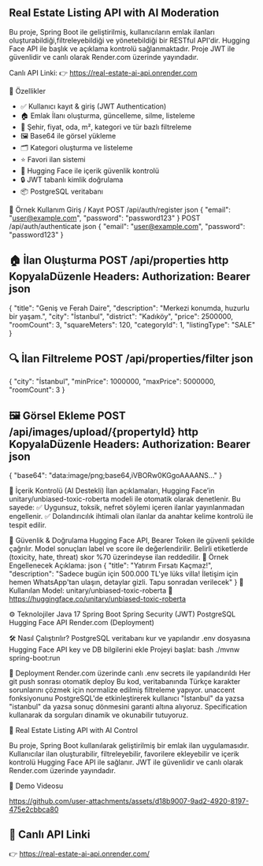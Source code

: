 ## Real Estate Listing API with AI Moderation

Bu proje, Spring Boot ile geliştirilmiş, kullanıcıların emlak ilanları oluşturabildiği,filtreleyebildiği ve yönetebildiği bir RESTful API'dir. 
Hugging Face API ile başlık ve açıklama kontrolü sağlanmaktadır. Proje JWT ile güvenlidir ve canlı olarak Render.com üzerinde yayındadır.

Canlı API Linki:
👉 https://real-estate-ai-api.onrender.com

🚀 Özellikler

- ✅ Kullanıcı kayıt & giriş (JWT Authentication)
- 🏠 Emlak İlanı oluşturma, güncelleme, silme, listeleme
- 📂 Şehir, fiyat, oda, m², kategori ve tür bazlı filtreleme
- 🖼️ Base64 ile görsel yükleme
- 🗂️ Kategori oluşturma ve listeleme
- ⭐ Favori ilan sistemi
- 🧠 Hugging Face ile içerik güvenlik kontrolü
- 🔒 JWT tabanlı kimlik doğrulama
- 📦 PostgreSQL veritabanı


📌 Örnek Kullanım
Giriş / Kayıt
POST /api/auth/register
json
{
  "email": "user@example.com",
  "password": "password123"
}
POST /api/auth/authenticate
json
{
  "email": "user@example.com",
  "password": "password123"
}

🏠 İlan Oluşturma
POST /api/properties
http
KopyalaDüzenle
Headers: Authorization: Bearer <JWT>
json
--
{
  "title": "Geniş ve Ferah Daire",
  "description": "Merkezi konumda, huzurlu bir yaşam.",
  "city": "İstanbul",
  "district": "Kadıköy",
  "price": 2500000,
  "roomCount": 3,
  "squareMeters": 120,
  "categoryId": 1,
  "listingType": "SALE"
}

🔍 İlan Filtreleme
POST /api/properties/filter
json
--
{
  "city": "İstanbul",
  "minPrice": 1000000,
  "maxPrice": 5000000,
  "roomCount": 3
}

🖼️ Görsel Ekleme
POST /api/images/upload/{propertyId}
http
KopyalaDüzenle
Headers: Authorization: Bearer <JWT>
json
--
{
  "base64": "data:image/png;base64,iVBORw0KGgoAAAANS..."
}

🧠 İçerik Kontrolü (AI Destekli)
İlan açıklamaları, Hugging Face’in unitary/unbiased-toxic-roberta modeli ile otomatik olarak denetlenir. Bu sayede:
✅ Uygunsuz, toksik, nefret söylemi içeren ilanlar yayınlanmadan engellenir.
✅ Dolandırıcılık ihtimali olan ilanlar da anahtar kelime kontrolü ile tespit edilir.

🔐 Güvenlik & Doğrulama
Hugging Face API, Bearer Token ile güvenli şekilde çağrılır.
Model sonuçları label ve score ile değerlendirilir.
Belirli etiketlerde (toxicity, hate, threat) skor %70 üzerindeyse ilan reddedilir.
🚫 Örnek Engellenecek Açıklama:
json
{
  "title": "Yatırım Fırsatı Kaçmaz!",
  "description": "Sadece bugün için 500.000 TL'ye lüks villa! İletişim için hemen WhatsApp'tan ulaşın, detaylar gizli. Tapu sonradan verilecek"
}
🧪 Kullanılan Model:
unitary/unbiased-toxic-roberta 🔗 https://huggingface.co/unitary/unbiased-toxic-roberta

⚙️ Teknolojiler
Java 17
Spring Boot
Spring Security (JWT)
PostgreSQL
Hugging Face API
Render.com (Deployment)


🛠️ Nasıl Çalıştırılır?
PostgreSQL veritabanı kur ve yapılandır
.env dosyasına Hugging Face API key ve DB bilgilerini ekle
Projeyi başlat:
bash
./mvnw spring-boot:run

📡 Deployment
Render.com üzerinde canlı
.env secrets ile yapılandırıldı
Her git push sonrası otomatik deploy
Bu kod, veritabanında Türkçe karakter sorunlarını çözmek için normalize edilmiş filtreleme yapıyor. 
unaccent fonksiyonunu PostgreSQL'de etkinleştirerek kullanıcı "İstanbul" da yazsa "istanbul" da yazsa sonuç dönmesini garanti altına alıyoruz. 
Specification kullanarak da sorguları dinamik ve okunabilir tutuyoruz.

🏡 Real Estate Listing API with AI Control

Bu proje, Spring Boot kullanılarak geliştirilmiş bir emlak ilan uygulamasıdır. 
Kullanıcılar ilan oluşturabilir, filtreleyebilir, favorilere ekleyebilir ve içerik kontrolü Hugging Face API ile sağlanır. 
JWT ile güvenlidir ve canlı olarak Render.com üzerinde yayındadır.

🏡 Demo Videosu 

https://github.com/user-attachments/assets/d18b9007-9ad2-4920-8197-475e2cbbca80



## 🔗 Canlı API Linki

👉 https://real-estate-ai-api.onrender.com/

